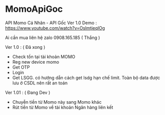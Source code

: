 # MomoApiGoc
API Momo Cá Nhân - API Gốc
Ver 1.0
Demo : https://www.youtube.com/watch?v=OslmtjeqIOg

Ai cần mua liên hệ zalo 0908.165.185 ( Thắng )

Ver 1.0 : ( Đã xong )
- Check tồn tại tài khoản MOMO
- Reg new device momo
- Get OTP
- Login
- Get LSGG. có hướng dẫn cách get lsdg hạn chế limit.
Toàn bộ data được lưu ở CSDL nên rất an toán

Ver 1.01 : ( Đang Dev )
- Chuyễn tiền từ Momo này sang Momo khác
- Rút tiền từ Momo về tài khoản Ngân hàng liên kết
